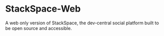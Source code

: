 # StackSpace-Web
A web only version of StackSpace, the dev-central social platform built to be open source and accessible.
